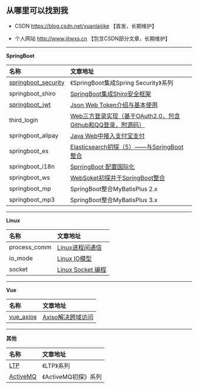 ## 从哪里可以找到我

- CSDN https://blog.csdn.net/yuanlaijike 【首发，长期维护】

- 个人网站 http://www.jitwxs.cn 【包含CSDN部分文章，长期维护】

---

**SpringBoot**

| 名称 | 文章地址 |
|:---|:---|
|[springboot_security](./SpringBoot/springboot_security/README.md)|《SpringBoot集成Spring Security》系列|
|springboot_shiro|[SpringBoot集成Shiro安全框架](http://blog.csdn.net/yuanlaijike/article/details/79633723)|
|[springboot_jwt](./SpringBoot/springboot_jwt/README.md)|[Json Web Token介绍与基本使用](https://blog.csdn.net/yuanlaijike/article/details/80174327)|
|third_login|[Web三方登录实现（基于OAuth2.0，包含Github和QQ登录，附源码）](https://blog.csdn.net/yuanlaijike/article/details/80413181)|
|springboot_alipay|[Java Web中接入支付宝支付](https://blog.csdn.net/yuanlaijike/article/details/80575513)|
|springboot_es|[Elasticsearch初探（5）——与SpringBoot整合](https://blog.csdn.net/yuanlaijike/article/details/82985208)|
|springboot_i18n|[SprringBoot 配置国际化](https://blog.csdn.net/yuanlaijike/article/details/84727929)|
|springboot_ws|[WebSoket初探并于SpringBoot整合](https://blog.csdn.net/yuanlaijike/article/details/83002143)|
|springboot_mp|SpringBoot整合MyBatisPlus 2.x|
|springboot_mp3|SpringBoot整合MyBatisPlus 3.x|

---

**Linux**

| 名称 | 文章地址 |
|:---|:---|
|process_comm|[Linux进程间通信](https://blog.csdn.net/yuanlaijike/article/details/78917818)|
|io_mode|[Linux IO模型](https://blog.csdn.net/yuanlaijike/article/details/78650903)|
|socket|[Linux Socket 编程](https://blog.csdn.net/yuanlaijike/article/details/78536753)|

---

**Vue**

| 名称 | 文章地址 |
|:---|:---|
|[vue_axios](./Vue/vue_axios/README.md)|[Axiso解决跨域访问](https://blog.csdn.net/yuanlaijike/article/details/80522621)|

---

**其他**

| 名称 | 文章地址 |
|:---|:---|
|[LTP](./LTP/README.md)|《LTP》系列|
|[ActiveMQ](./ActiveMQ/README.md)|《ActiveMQ初探》系列|